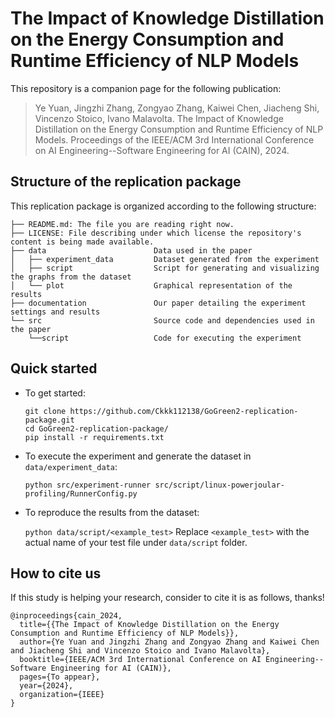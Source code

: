 # The Impact of Knowledge Distillation on the Energy Consumption and Runtime Efficiency of NLP Models
This repository is a companion page for the following publication:
> Ye Yuan, Jingzhi Zhang, Zongyao Zhang, Kaiwei Chen, Jiacheng Shi, Vincenzo Stoico, Ivano Malavolta. The Impact of Knowledge Distillation on the Energy Consumption and Runtime Efficiency of NLP Models. Proceedings of the IEEE/ACM 3rd International Conference on AI Engineering--Software Engineering for AI (CAIN), 2024.

## Structure of the replication package
This replication package is organized according to the following structure:
```
├── README.md: The file you are reading right now.
├── LICENSE: File describing under which license the repository's content is being made available.
├── data                        Data used in the paper 
│   ├── experiment_data         Dataset generated from the experiment
│   ├── script                  Script for generating and visualizing the graphs from the dataset
│   └── plot                    Graphical representation of the results
├── documentation               Our paper detailing the experiment settings and results
└── src                         Source code and dependencies used in the paper
    └──script                   Code for executing the experiment
```

## Quick started

- To get started:

  ```
  git clone https://github.com/Ckkk112138/GoGreen2-replication-package.git
  cd GoGreen2-replication-package/
  pip install -r requirements.txt
  ```

- To execute the experiment and generate the dataset in `data/experiment_data`:

  `python src/experiment-runner src/script/linux-powerjoular-profiling/RunnerConfig.py`

- To reproduce the results from the dataset:

  `python data/script/<example_test>`
  Replace `<example_test>` with the actual name of your test file under `data/script` folder.

## How to cite us
If this study is helping your research, consider to cite it is as follows, thanks!

```
@inproceedings{cain_2024,
  title={{The Impact of Knowledge Distillation on the Energy Consumption and Runtime Efficiency of NLP Models}},
  author={Ye Yuan and Jingzhi Zhang and Zongyao Zhang and Kaiwei Chen and Jiacheng Shi and Vincenzo Stoico and Ivano Malavolta},
  booktitle={IEEE/ACM 3rd International Conference on AI Engineering--Software Engineering for AI (CAIN)},
  pages={To appear},
  year={2024},
  organization={IEEE}
}
```

